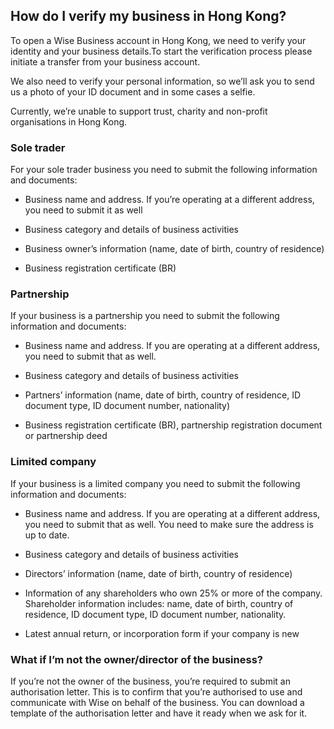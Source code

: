 ## How do I verify my business in Hong Kong?  
To open a Wise Business account in Hong Kong, we need to verify your identity and your business details.To start the verification process please initiate a transfer from your business account. 

We also need to verify your personal information, so we’ll ask you to send us a photo of your ID document and in some cases a selfie.

Currently, we’re unable to support trust, charity and non-profit organisations in Hong Kong. 

### **Sole trader**

For your sole trader business you need to submit the following information and documents:

  * Business name and address. If you’re operating at a different address, you need to submit it as well

  * Business category and details of business activities

  * Business owner’s information (name, date of birth, country of residence)

  * Business registration certificate (BR)




###  **Partnership**

If your business is a partnership you need to submit the following information and documents:

  * Business name and address. If you are operating at a different address, you need to submit that as well.

  * Business category and details of business activities

  * Partners’ information (name, date of birth, country of residence, ID document type, ID document number, nationality)

  * Business registration certificate (BR), partnership registration document or partnership deed




###  **Limited company**

If your business is a limited company you need to submit the following information and documents:

  * Business name and address. If you are operating at a different address, you need to submit that as well. You need to make sure the address is up to date. 

  * Business category and details of business activities

  * Directors’ information (name, date of birth, country of residence)

  * Information of any shareholders who own 25% or more of the company. Shareholder information includes: name, date of birth, country of residence, ID document type, ID document number, nationality.

  * Latest annual return, or incorporation form if your company is new




###  **What if I’m not the owner/director of the business?**

If you’re not the owner of the business, you’re required to submit an authorisation letter. This is to confirm that you’re authorised to use and communicate with Wise on behalf of the business. You can download a template of the authorisation letter and have it ready when we ask for it.